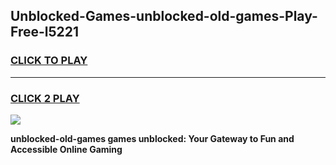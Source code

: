
## Unblocked-Games-unblocked-old-games-Play-Free-l5221
<h3>
<a href="https://premium76.site?title=unblocked-old-games&ref=10A">CLICK TO PLAY</a></h3>
<hr>

<h3>
<a href="https://premium76.site?title=unblocked-old-games&ref=10A">CLICK 2 PLAY</a>
  
</h3>

<a href="https://premium76.site?title=unblocked-old-games&ref=10A"><img src="https://clearcache.store/games.png"></a>


**unblocked-old-games games unblocked: Your Gateway to Fun and Accessible Online Gaming**
